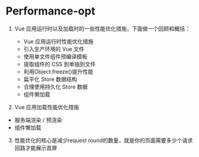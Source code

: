 # Performance-opt

1. Vue 应用运行时以及加载时的一些性能优化措施，下面做一个回顾和概括：
   - Vue 应用运行时性能优化措施
   - 引入生产环境的 Vue 文件
   - 使用单文件组件预编译模板
   - 提取组件的 CSS 到单独到文件
   - 利用Object.freeze()提升性能
   - 扁平化 Store 数据结构
   - 合理使用持久化 Store 数据
   - 组件懒加载

2.   Vue 应用加载性能优化措施
   - 服务端渲染 / 预渲染
   - 组件懒加载
3. 性能优化的核心是减少request round的数量，就是你的页面需要多少个请求回路才能展示首屏
